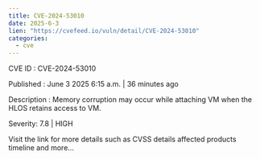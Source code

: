 ```yaml
---
title: CVE-2024-53010
date: 2025-6-3
lien: "https://cvefeed.io/vuln/detail/CVE-2024-53010"
categories:
  - cve
---
```


CVE ID : CVE-2024-53010

Published :  June 3
2025
6:15 a.m. | 36 minutes ago

Description : Memory corruption may occur while attaching VM when the HLOS retains access to VM.

Severity: 7.8 | HIGH

Visit the link for more details
such as CVSS details
affected products
timeline
and more...
